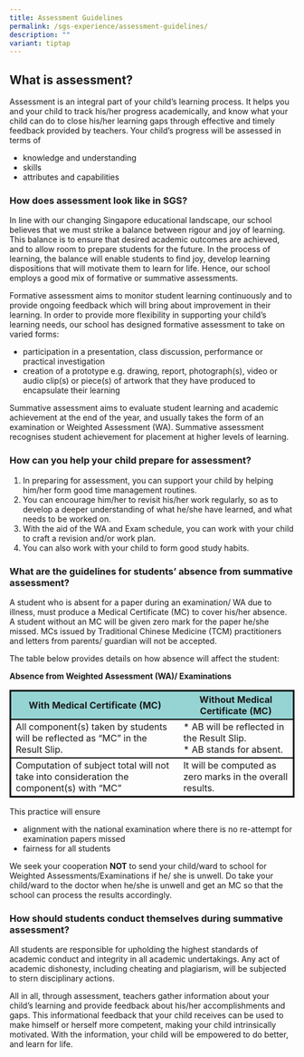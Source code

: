 ```yaml
---
title: Assessment Guidelines
permalink: /sgs-experience/assessment-guidelines/
description: ""
variant: tiptap
---
```

## What is assessment?

Assessment is an integral part of your child’s learning process. It helps you and your child to track his/her progress academically, and know what your child can do to close his/her learning gaps through effective and timely feedback provided by teachers. Your child’s progress will be assessed in terms of

* knowledge and understanding
* skills
* attributes and capabilities

### How does assessment look like in SGS?

In line with our changing Singapore educational landscape, our school believes that we must strike a balance between rigour and joy of learning. This balance is to ensure that desired academic outcomes are achieved, and to allow room to prepare students for the future. In the process of learning, the balance will enable students to find joy, develop learning dispositions that will motivate them to learn for life. Hence, our school employs a good mix of formative or summative assessments. 

Formative assessment aims to monitor student learning continuously and to provide ongoing feedback which will bring about improvement in their learning. In order to provide more flexibility in supporting your child’s learning needs, our school has designed formative assessment to take on varied forms:

* participation in a presentation, class discussion, performance or practical investigation
* creation of a prototype e.g. drawing, report, photograph(s), video or audio clip(s) or piece(s) of artwork that they have produced to encapsulate their learning

Summative assessment aims to evaluate student learning and academic achievement at the end of the year, and usually takes the form of an examination or Weighted Assessment (WA). Summative assessment recognises student achievement for placement at higher levels of learning.

### How can you help your child prepare for assessment?

1. In preparing for assessment, you can support your child by helping him/her form good time management routines.
2. You can encourage him/her to revisit his/her work regularly, so as to develop a deeper understanding of what he/she have learned, and what needs to be worked on.
3. With the aid of the WA and Exam schedule, you can work with your child to craft a revision and/or work plan.
4. You can also work with your child to form good study habits.
 
### What are the guidelines for students’ absence from summative assessment?

A student who is absent for a paper during an examination/ WA due to illness, must produce a Medical Certificate (MC) to cover his/her absence. A student without an MC will be given zero mark for the paper he/she missed. MCs issued by Traditional Chinese Medicine (TCM) practitioners and letters from parents/ guardian will not be accepted.

The table below provides details on how absence will affect the student:

**Absence from Weighted Assessment (WA)/ Examinations**
<style>
table {
  border: 1px solid black;
  border-collapse: collapse;
}
	th {
  background-color: #96D4D4;
	}
	tr  {
	border: 2px solid black;
  border-collapse: collapse;
	}
</style>
<table>
<thead>
  <tr>
    <th>With Medical Certificate (MC)</th>
    <th>Without Medical Certificate (MC)</th>
  </tr>
</thead>
  <tbody><tr>
    <td>All component(s) taken by students will be reflected as “MC” in the Result Slip.</td>
    <td>* AB will be reflected in the Result Slip.<br>
*   AB stands for absent.</td>
  </tr>
	 <tr>
    <td>Computation of subject total will not take into consideration the component(s) with “MC”</td>
    <td>It will be computed as zero marks in the overall results. </td>
  </tr>
	</tbody></table>

This practice will ensure

* alignment with the national examination where there is no re-attempt for examination papers missed
* fairness for all students

We seek your cooperation&nbsp;**NOT**&nbsp;to send your child/ward to school for Weighted Assessments/Examinations if he/ she is unwell. Do take your child/ward to the doctor when he/she is unwell and get an MC so that the school can process the results accordingly.

### How should students conduct themselves during summative assessment?
All students are responsible for upholding the highest standards of academic conduct and integrity in all academic undertakings. Any act of academic dishonesty, including cheating and plagiarism, will be subjected to stern disciplinary actions.

All in all, through assessment, teachers gather information about your child’s learning and provide feedback about his/her accomplishments and gaps. This informational feedback that your child receives can be used to make himself or herself more competent, making your child intrinsically motivated. With the information, your child will be empowered to do better, and learn for life.